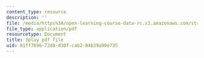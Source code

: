 ```yaml
---
content_type: resource
description: ''
file: /media/https%3A/open-learning-course-data-rc.s3.amazonaws.com/sts-081-innovation-systems-for-science-technology-energy-manufacturing-and-health-spring-2017/81ff769672d8d30fcab204b39a90e735_on1rmY3Tw5U.pdf
file_type: application/pdf
resourcetype: Document
title: 3play pdf file
uid: 81ff7696-72d8-d30f-cab2-04b39a90e735
---
```

